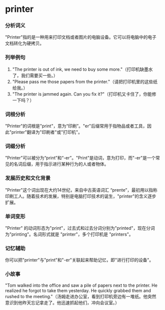 # printer

### 分析词义

  

"Printer"指的是一种用来打印文档或者图片的电脑设备。它可以将电脑中的电子文档转化为硬拷贝。

  

### 列举例句

  

1.  "The printer is out of ink, we need to buy some more."（打印机缺墨水了，我们需要买一些。）
2.  "Please pass me those papers from the printer."（请把打印机里的这些纸给我。）
3.  "The printer is jammed again. Can you fix it?"（打印机又卡住了，你能修一下吗？）

  

### 词根分析

  

"Printer"的词根是"print"，意为“印刷”。"er"后缀常用于指物品或者工具，因此"printer"翻译为"印刷者"或"打印机"。

  

### 词缀分析

  

"Printer"可以被分为“print”和“-er”。"Print"是动词，意为打印，而"-er"是一个常见的名词后缀，用于指示进行某种行为的人或者物体。

  

### 发展历史和文化背景

  

"Printer"这个词出现在大约14世纪，来自中古英语词汇 “prente”，最初用以指称印刷工人。随着技术的发展，特别是电脑打印技术的诞生，"printer"的含义逐步扩展。

  

### 单词变形

  

"Printer" 的动词形态为"print"，过去式和过去分词分别为"printed"，现在分词为"printing"。名词形式就是 "printer"，多个打印机是 "printers"。

  

### 记忆辅助

  

你可以把"printer"与"print"和"-er"关联起来帮助记忆，即"进行打印的设备"。

  

### 小故事

  

"Tom walked into the office and saw a pile of papers next to the printer. He realized he forgot to take them yesterday. He quickly grabbed them and rushed to the meeting."（汤姆走进办公室，看到打印机旁边有一堆纸。他突然意识到他昨天忘记拿走了。他迅速抓起他们，冲向会议室。）
